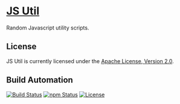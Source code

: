 # [JS Util](http://js-util.hive.pt)

Random Javascript utility scripts.

## License

JS Util is currently licensed under the [Apache License, Version 2.0](http://www.apache.org/licenses/).

## Build Automation

[![Build Status](https://travis-ci.org/hivesolutions/js_util.svg?branch=master)](https://travis-ci.org/hivesolutions/js_util)
[![npm Status](https://img.shields.io/npm/v/hive-js-util.svg)](https://www.npmjs.com/package/hive-js-util)
[![License](https://img.shields.io/badge/license-Apache%202.0-blue.svg)](https://www.apache.org/licenses/)
